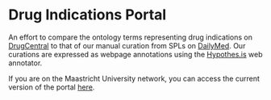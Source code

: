 # Drug Indications Portal

An effort to compare the ontology terms representing drug indications on [DrugCentral](http://drugcentral.org/) to that of our manual curation from SPLs on [DailyMed](http:/dailymed.nlm.nih.gov/). Our curations are expressed as webpage annotations using the [Hypothes.is](http://hypothes.is/) web annotator.

If you are on the Maastricht University network, you can access the current version of the portal [here](http://fhssrvvm0015.fhs.unimaas.nl/drugindications/IndicationCodesExtractor.php).

